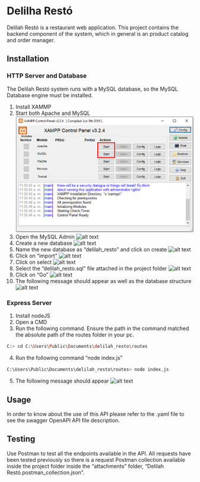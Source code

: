 # Delilha Restó

Delilah Restó is a restaurant web application. This project contains the backend component of the system, which in general is an product catalog and order manager.

## Installation

### HTTP Server and Database

The Delilah Restó system runs with a MySQL database, so the MySQL Database engine must be installed.

1. Install XAMMP
2. Start both Apache and MySQL
![alt text](https://github.com/espinosaver/delilah_resto/blob/master/Capture1.png)
3. Open the MySQL Admin
![alt text](https://github.com/espinosaver/delilah_resto/blob/master/Capture2.png)
4. Create a new database
![alt text](https://github.com/espinosaver/delilah_resto/blob/master/Capture3.png)
5. Name the new database as “delilah_resto” and click on create
![alt text](https://github.com/espinosaver/delilah_resto/blob/master/Capture4.png)
6. Click on “import”
![alt text](https://github.com/espinosaver/delilah_resto/blob/master/Capture5.png)
7. Click on select
![alt text](https://github.com/espinosaver/delilah_resto/blob/master/Capture6.png)
8. Select the “delilah_resto.sql” file attached in the project folder
![alt text](https://github.com/espinosaver/delilah_resto/blob/master/Capture7.png)
9. Click on “Go”
![alt text](https://github.com/espinosaver/delilah_resto/blob/master/Capture8.png)
10. The following message should appear as well as the database structure
![alt text](https://github.com/espinosaver/delilah_resto/blob/master/Capture9.png)

### Express Server

1. Install nodeJS
2. Open a CMD
3. Run the following command. Ensure the path in the command matched the absolute path of the routes folder in your pc.

```bash
C:> cd C:\Users\Public\Documents\delilah_resto\routes
```
4. Run the following command “node index.js”

```bash
C:\Users\Public\Documents\delilah_resto\routes> node index.js 
```
5. The following message should appear
![alt text](https://github.com/espinosaver/delilah_resto/blob/master/Capture10.png)

## Usage

In order to know about the use of this API please refer to the .yaml file to see the swagger OpenAPI API file description.


## Testing

Use Postman to test all the endpoints available in the API. All requests have been tested previously so there is a request Postman collection available inside the project folder inside the “attachments” folder, “Delilah Restó.postman_collection.json”.
